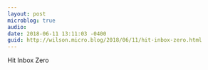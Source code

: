 ```yaml
---
layout: post
microblog: true
audio: 
date: 2018-06-11 13:11:03 -0400
guid: http://wilson.micro.blog/2018/06/11/hit-inbox-zero.html
---
```

Hit Inbox Zero
